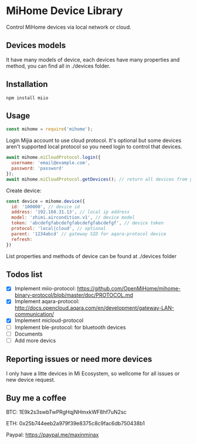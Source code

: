 # MiHome Device Library

Control MiHome devices via local network or cloud.

## Devices models

It have many models of device, each devices have many properties and method, you can find all in ./devices folder.

## Installation

```
npm install miio
```

## Usage

```javascript
const mihome = require('mihome');
```

Login Mijia account to use cloud protocol. It's optional but some devices aren't supported local protocol so you need login to control that devices.

```javascript
await mihome.miCloudProtocol.login({
  username: 'email@example.com',
  password: 'password'
});
await mihome.miCloudProtocol.getDevices(); // return all devices from your acount with all information to create device in the next step
```

Create device:

```javascript
const device = mihome.device({
  id: '100000', // device id
  address: '192.168.31.13', // local ip address
  model: 'zhimi.aircondition.v1', // device model
  token: 'abcdefgfabcdefgfabcdefgfabcdefgf', // device token
  protocol: 'local|cloud', // optional
  parent: '1234abcd' // gateway SID for aqara-protocol device
  refresh: 
})
```

List properties and methods of device can be found at ./devices folder

## Todos list

- [x] Implement miio-protocol: https://github.com/OpenMiHome/mihome-binary-protocol/blob/master/doc/PROTOCOL.md
- [x] Implement aqara-protocol: http://docs.opencloud.aqara.com/en/development/gateway-LAN-communication/
- [x] Implement micloud-protocol
- [ ] Implement ble-protocol: for bluetooth devices
- [ ] Documents
- [ ] Add more devics

## Reporting issues or need more devices

I only have a litte devices in Mi Ecosystem, so wellcome for all issues or new device request.

## Buy me a coffee

BTC: 1E9k2s3swbTwPRgHqjNHmxkWF8hf7uN2sc

ETH: 0x25b744eeb2a979f39e8375c8c9fac6db750438b1

Paypal: https://paypal.me/maxinminax
